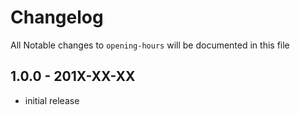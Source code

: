# Changelog

All Notable changes to `opening-hours` will be documented in this file

## 1.0.0 - 201X-XX-XX

- initial release
